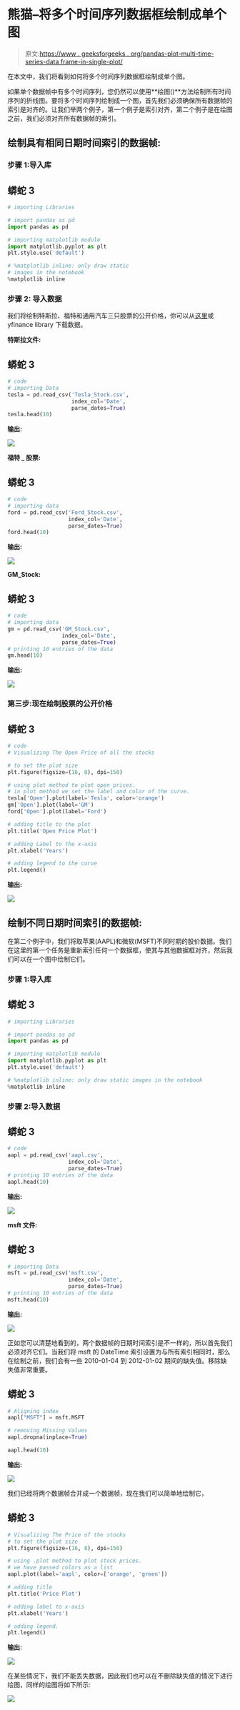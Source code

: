 # 熊猫–将多个时间序列数据框绘制成单个图

> 原文:[https://www . geeksforgeeks . org/pandas-plot-multi-time-series-data frame-in-single-plot/](https://www.geeksforgeeks.org/pandas-plot-multiple-time-series-dataframe-into-a-single-plot/)

在本文中，我们将看到如何将多个时间序列数据框绘制成单个图。

如果单个数据帧中有多个时间序列，您仍然可以使用**绘图()**方法绘制所有时间序列的折线图。要将多个时间序列绘制成一个图，首先我们必须确保所有数据帧的索引是对齐的。让我们举两个例子，第一个例子是索引对齐，第二个例子是在绘图之前，我们必须对齐所有数据帧的索引。

## 绘制具有相同日期时间索引的数据帧:

### **步骤 1:导入库**

## 蟒蛇 3

```py
# importing Libraries

# import pandas as pd
import pandas as pd

# importing matplotlib module
import matplotlib.pyplot as plt
plt.style.use('default')

# %matplotlib inline: only draw static
# images in the notebook
%matplotlib inline
```

### **步骤 2:** 导入数据

我们将绘制特斯拉、福特和通用汽车三只股票的公开价格，你可以从[这里](https://media.geeksforgeeks.org/wp-content/cdn-uploads/20211004144446/dataFiles.zip)或 yfinance library 下载数据。

**特斯拉文件:**

## 蟒蛇 3

```py
# code
# importing Data
tesla = pd.read_csv('Tesla_Stock.csv',
                    index_col='Date', 
                    parse_dates=True)
tesla.head(10)
```

**输出:**

![](img/f014fc57a648af6414a07762d77f36c4.png)

**福特 _ 股票:**

## 蟒蛇 3

```py
# code
# importing data
ford = pd.read_csv('Ford_Stock.csv',
                   index_col='Date', 
                   parse_dates=True)
ford.head(10)
```

**输出:**

![](img/1022b2b5dcc5bcd5a61a0815749d4ef3.png)

**GM_Stock:**

## 蟒蛇 3

```py
# code
# importing data
gm = pd.read_csv('GM_Stock.csv',
                 index_col='Date',
                 parse_dates=True)
# printing 10 entries of the data
gm.head(10)
```

**输出:**

![](img/91f560e8e63525a77ba4f819db94b91d.png)

### 第三步:现在绘制股票的公开价格

## 蟒蛇 3

```py
# code
# Visualizing The Open Price of all the stocks

# to set the plot size
plt.figure(figsize=(16, 8), dpi=150)

# using plot method to plot open prices.
# in plot method we set the label and color of the curve.
tesla['Open'].plot(label='Tesla', color='orange')
gm['Open'].plot(label='GM')
ford['Open'].plot(label='Ford')

# adding title to the plot
plt.title('Open Price Plot')

# adding Label to the x-axis
plt.xlabel('Years')

# adding legend to the curve
plt.legend()
```

**输出:**

![](img/5b6a8e021cb820d844c8acb9becbe374.png)

## **绘制不同日期时间索引的数据帧:**

在第二个例子中，我们将取苹果(AAPL)和微软(MSFT)不同时期的股价数据。我们在这里的第一个任务是重新索引任何一个数据框，使其与其他数据框对齐，然后我们可以在一个图中绘制它们。

### 步骤 1:导入库

## 蟒蛇 3

```py
# importing Libraries

# import pandas as pd
import pandas as pd

# importing matplotlib module
import matplotlib.pyplot as plt
plt.style.use('default')

# %matplotlib inline: only draw static images in the notebook
%matplotlib inline
```

### 步骤 2:导入数据

## 蟒蛇 3

```py
# code
aapl = pd.read_csv('aapl.csv',
                   index_col='Date',
                   parse_dates=True)
# printing 10 entries of the data
aapl.head(10)
```

**输出:**

![](img/251ad04f5b8e2763f4d8ff285098c743.png)

**msft 文件:**

## 蟒蛇 3

```py
# importing Data
msft = pd.read_csv('msft.csv', 
                   index_col='Date',
                   parse_dates=True)
# printing 10 entries of the data
msft.head(10)
```

**输出:**

![](img/0c8304bccd0e39eac31c1a3c51117efa.png)

正如您可以清楚地看到的，两个数据帧的日期时间索引是不一样的，所以首先我们必须对齐它们。当我们将 msft 的 DateTime 索引设置为与所有索引相同时，那么在绘制之前，我们会有一些 2010-01-04 到 2012-01-02 期间的缺失值。移除缺失值非常重要。

## 蟒蛇 3

```py
# Aligning index
aapl["MSFT"] = msft.MSFT

# removing Missing Values
aapl.dropna(inplace=True)

aapl.head(10)
```

**输出:**

![](img/bc38f3aa9e931123934f9dd280099220.png)

我们已经将两个数据帧合并成一个数据帧，现在我们可以简单地绘制它，

## 蟒蛇 3

```py
# Visualizing The Price of the stocks
# to set the plot size
plt.figure(figsize=(16, 8), dpi=150)

# using .plot method to plot stock prices.
# we have passed colors as a list
aapl.plot(label='aapl', color=['orange', 'green'])

# adding title
plt.title('Price Plot')

# adding label to x-axis
plt.xlabel('Years')

# adding legend.
plt.legend()
```

**输出:**

![](img/bdb91ba2adc85321e0564cea6d111cca.png)

在某些情况下，我们不能丢失数据，因此我们也可以在不删除缺失值的情况下进行绘图，同样的绘图将如下所示:

![](img/34f21559cc64365fbe3e0bb562e6635a.png)